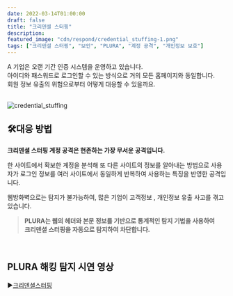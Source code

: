 ```yaml
---
date: 2022-03-14T01:00:00
draft: false
title: "크리덴셜 스터핑"
description: 
featured_image: "cdn/respond/credential_stuffing-1.png"
tags: ["크리덴셜 스터핑", "보안", "PLURA", "계정 공격", "개인정보 보호"]
---
```


A 기업은 오랜 기간 인증 시스템을 운영하고 있습니다.<br>
아이디와 패스워드로 로그인할 수 있는 방식으로 거의 모든 홈페이지와 동일합니다.<br>
회원 정보 유출의 위험으로부터 어떻게 대응할 수 있을까요.<br>
<br>
<!--more-->
![credential_stuffing](https://blog.plura.io/cdn/respond/credential_stuffing-1.png)

## 🛠️대응 방법
**크리덴셜 스터핑 계정 공격은 현존하는 가장 무서운 공격입니다.**

한 사이트에서 확보한 계정을 분석해 또 다른 사이트의 정보를 알아내는 방법으로
사용자가 로그인 정보를 여러 사이트에서 동일하게 반복하여 사용하는 특징을 반영한 공격입니다.

웹방화벽으로는 탐지가 불가능하여, 많은 기업이 고객정보 , 개인정보 유출 사고를 겪고있습니다.

>**PLURA는 웹의 헤더와 본문 정보를 기반으로 통계적인 탐지 기법을 사용하여<br>
>크리덴셜 스터핑을 자동으로 탐지하여 차단합니다.**
<br>

## PLURA 해킹 탐지 시연 영상
▶️[크리덴셜스터핑](https://www.youtube.com/watch?v=ri5JNVhNV0A)

